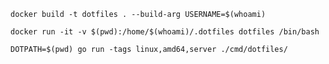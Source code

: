 ```shell
docker build -t dotfiles . --build-arg USERNAME=$(whoami)
```

```shell
docker run -it -v $(pwd):/home/$(whoami)/.dotfiles dotfiles /bin/bash
```

```shell
DOTPATH=$(pwd) go run -tags linux,amd64,server ./cmd/dotfiles/
```

